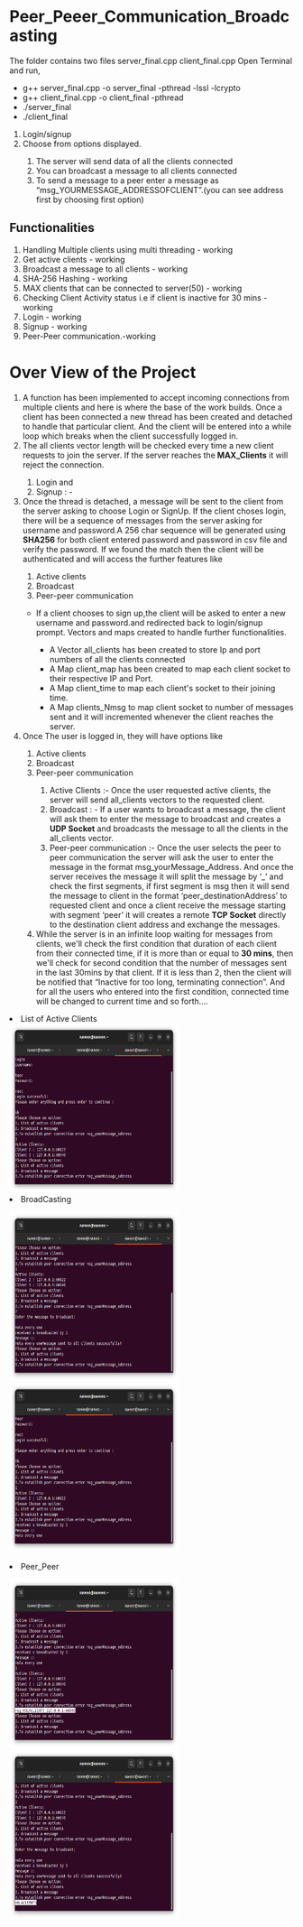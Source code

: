 # Peer_Peeer_Communication_Broadcasting
The folder contains two files 
server_final.cpp
client_final.cpp
Open Terminal and run,
<ul>
<li> g++ server_final.cpp -o server_final -pthread -lssl -lcrypto</li>
<li>g++ client_final.cpp -o client_final -pthread</li>
<li>./server_final</li>
<li> ./client_final </li></ul>

<ol><li>Login/signup</li>
<li>Choose from options displayed.</li>
 <ol> <li> The server will send data of all the clients connected</li>
   <li> You can broadcast a message to all clients connected</li>
   <li> To send a message to a peer enter a message as “msg_YOURMESSAGE_ADDRESSOFCLIENT”.(you can see address first by choosing first option)</li></ol></ol>
<h2>Functionalities</h2>
<ol>
<li>Handling Multiple clients using multi threading - working</li>
<li>Get active clients - working</li>
<li>Broadcast a message to all clients - working</li>
<li>SHA-256 Hashing - working</li>
<li>MAX clients that can be connected to server(50) - working</li>
<li>Checking Client Activity status i.e if client is inactive for 30 mins - working</li>
<li>Login - working</li>
<li>Signup - working</li>
<li>Peer-Peer communication.-working</li></ol>
<h1>Over View of the Project </h1>
<ol>
<li>A function has been implemented to accept incoming connections from multiple clients and here is where the base of the work builds.
Once a client has been connected a new thread has been created and detached to handle that particular client. And the client will be entered into a while loop which breaks when the client successfully logged in.</li>
<li>The all clients vector length will be checked every time a new client requests to join the server. If the server reaches the<b> MAX_Clients</b> it will reject the connection.</li>
<ol>
<li>Login and</li>
<li>Signup : -</li></ol> 
<li>Once the thread is detached, a message will be sent to the client from the server asking to choose Login or SignUp.
If the client choses login, there will be a sequence of messages from the server asking for username and password.A 256 char sequence will be generated using <b>SHA256</b> for both client entered password and password in csv file and verify the password. If we found the match then the client will be authenticated and will access the further features like</li> 
<ol><li> Active clients</li>
<li>Broadcast</li>
<li>Peer-peer communication</li></ol>
<ul><li>If a client chooses to sign up,the client will be asked to enter a new username and password.and redirected back to login/signup prompt.
Vectors and maps created to handle further functionalities.</li>
<ul><li>A Vector all_clients has been created to store Ip and port numbers of all the clients connected</li>
<li>A Map client_map has been created to map each client socket to their respective IP and Port.</li>
<li>A Map client_time to map each client's socket to their joining time.</li>
<li>A Map clients_Nmsg to map client socket to number of messages sent and it will incremented whenever the client reaches the server.</li></ul></ul>
<li>Once The user is logged in, they will have options like </li>
<ol><li>Active clients </li>
<li>Broadcast</li>
<li>Peer-peer communication</li>

<ol><li>Active Clients :-
Once the user requested active clients, the server will send all_clients vectors to the requested client.</li>
<li>Broadcast : - 
If a user wants to broadcast a message, the client will ask them to enter the message to broadcast and creates a <b>UDP Socket</b> and broadcasts the message to all the clients in the all_clients vector.</li>
<li>Peer-peer communication :- 
Once the user selects the peer to peer communication the server will ask the user to enter the message in the format msg_yourMessage_Address. And once the server receives the message it will split the message by ‘_’ and check the first segments, if first segment is msg then it will send the message to client in the format ‘peer_destinationAddress’ to requested client and once a client receive the message starting with segment ‘peer’ it will creates a remote <b>TCP Socket</b> directly to the destination client address and exchange the messages.</li></ol>
<li>While the server is in an infinite loop waiting for messages from clients, we'll check the first condition that duration of each client from their connected time, if it is more than or equal to <b>30 mins</b>, then we'll check for second condition that the number of messages sent in the last 30mins by that client. If it is less than 2, then the client will be notified that “Inactive for too long, terminating connection”. And for all the users who entered into the first condition, connected time will be changed to current time and so forth….</li></ol></ol>
<li> List of Active Clients </li>
<img height="300" width="300" src="https://github.com/naveen-kurra/Peer_Peeer_Communication_Broadcasting/blob/main/Active_client.png"></a>&nbsp;&nbsp;
<li> BroadCasting </li>
<p float="left">
  <img height="300" width="300" src="https://github.com/naveen-kurra/Peer_Peeer_Communication_Broadcasting/blob/main/broadcast1.png">&nbsp;&nbsp;
<img height="300" width="300" src="https://github.com/naveen-kurra/Peer_Peeer_Communication_Broadcasting/blob/main/Broadcast2.png">
</p>
<li> Peer_Peer </li>
<p float="left">
  <img height="300" width="300" src="https://github.com/naveen-kurra/Peer_Peeer_Communication_Broadcasting/blob/main/Peer1.png">&nbsp;&nbsp;
<img height="300" width="300" src="https://github.com/naveen-kurra/Peer_Peeer_Communication_Broadcasting/blob/main/peer2.png">
</p>

